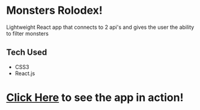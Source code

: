 # Monsters Rolodex!

Lightweight React app that connects to 2 api's and gives the user the ability to filter monsters 

## Tech Used

- CSS3
- React.js



# [Click Here](https://monster-rolo.herokuapp.com/) to see the app in action!
